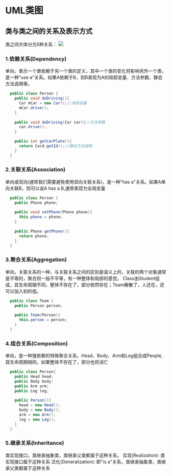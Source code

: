 # UML类图
## 类与类之间的关系及表示方式
类之间大体分为5种关系：
![](https://img-blog.csdn.net/20130521213325997)

### 1.依赖关系(Dependency)
单向，表示一个类依赖于另一个类的定义，其中一个类的变化将影响另外一个类，是一种"use a"关系。如果A依赖于B，则B表现为A的局部变量、方法参数、静态方法调用等。
```java
  public class Person {
    public void doDriving(){
      Car mCar = new Car();//局部变量
      mCar.drive();
    }
    
    public void doDriving(Car car){//方法参数
      car.drive();
    }
    
    public int getCarPlate(){
      return Card.getId();//静态方法调用
    }
  }
```
### 2.关联关系(Association)
单向或双向(通常我们需要避免使用双向关联关系)，是一种"has a"关系。如果A单向关联B，则可以说A has a B,通常表现为全局变量
```java
  public class Person {
    public Phone phone;
    
    public void setPhone(Phone phone){
      this.phone = phone;
    }
    
    public Phone getPhone(){
      return phone;
    }
  }
```
### 3.聚合关系(Aggregation)
单向，关联关系的一种，与关联关系之间的区别是语义上的，关联的两个对象通常是平等的，聚合则一般不平等，有一种整体和局部的感觉。
Class由Student组成，其生命周期不同，整体不存在了，部分依然存在；Team解散了，人还在，还可以加入别的组。
```java
  public class Team {
    public Person person;
    
    public Team(Person){
      this.person = person;
    }
  }
```
### 4.组合关系(Composition)
单向，是一种强依赖的特殊聚合关系。Head、Body、Arm和Leg组合成People,其生命周期相同，如果整体不存在了，部分也将消亡
```java
  public class Person{
    public Head head;
    public Body body;
    public Arm arm;
    public Leg leg;
    
    public Person(){
      head = new Head();
      body = new Body();
      arm = new Arm();
      leg = new Leg();
    }
  }
```
### 5.继承关系(Inheritance)
类实现接口，类继承抽象类，类继承父类都属于这种关系。
实现(Realization): 类实现接口属于这种关系
泛化(Generalization): 即"is a"关系，类继承抽象类，类继承父类都属于这种关系









